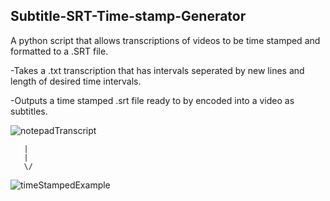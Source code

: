 Subtitle-SRT-Time-stamp-Generator
--
A python script that allows transcriptions of videos to be time stamped and formatted to a .SRT file.

-Takes a .txt transcription that has intervals seperated by new lines and length of desired time intervals.

-Outputs a time stamped .srt file ready to by encoded into a video as subtitles.



![notepadTranscript](https://user-images.githubusercontent.com/67376528/85581319-63f86800-b634-11ea-82c7-0e58037946f6.png)

       |
       |
       \/
      
![timeStampedExample](https://user-images.githubusercontent.com/67376528/85581323-6490fe80-b634-11ea-8ed4-d9370c0ea38e.png)
